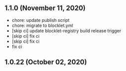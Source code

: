 ## 1.1.0 (November 11, 2020)

- chore: update publish script
- chore: migrate to blocklet.yml
- [skip ci] update blocklet-registry build release trigger
- [skip ci] fix ci
- [skip ci] fix ci
- fix ci

## 1.0.22 (October 02, 2020)



